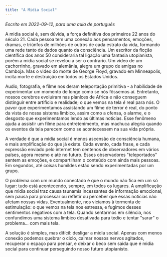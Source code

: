 ```yaml
---
title: "A Midia Social"
---
```

_Escrito em 2022-09-12, para uma aula de português_

A midia social é, sem dúvida, a força definitiva dos primeiros 22 anos do século 21. Cada pessoa tem uma conexão aos pensamentos, emoções, dramas, e triúnfos de milhões de outros de cada estrato da vida, formando uma rede tanto de dados quanto da consciência. Um escritor da ficção científica dos anos 50 consideraria tal ligação uma fantasia utopianista, porém a midia social se revelou a ser o contrario. Um video de um cachorrinho, gravado em alemânia, alegra um grupo de amigas no Camboja. Mas o video do morte de George Floyd, gravado em Minneapolis, incita morte e destruição em todos os Estados Unidos.

Audio, fotografia, e filme nos deram teleportação primitiva - a habilidade de experimentar um momento de longe como se nós fôssemos aí. Entretanto, nossos cerebros evoluíram nas planíces de Africa e não conseguem distinguir entre artifício e realidade; o que vemos na tela _é_ real para nós. O pavor que experimentamos assistando um filme de terror é real, do ponto da vista de nossa sistema límbico, assim como a ofensa, o alarme, e o desgosto que experimentamos lendo as últimas notícias. Esse fenômeno ajuda a assistir um filme para entretenimento, mas machuca alegria quando os eventos da tela parecem como se acontecessem na sua vida própria.

A verdade é que a midia social é menos ascensão de consciência humana, e mais amplificação do que já existe. Cada evento, cada frase, e cada expressão enviado pelo internet tem centenos de observadores em vários países, agora mesmo e até no futuro. Esses observadores "teleportados" sentem as emoções, e compartilham o conteúdo com ainda mais pessoas. Em segundos, até coisas humildes estão sendo experimentadas por um grupo.

O problema com um mundo conectado é que o mundo não fica em um só lugar: tudo está acontecendo, sempre, em todos os lugares. A amplificação que midia social traz causa tsunamis incessantes de informação emocional, sem pausa para processar ou refletir ou perceber que essas notícias não afetam nossas vidas. Eventualmente, nos viciamos à tormenta de estimulação: o que vemos na tela nos estressa, e fugimos desses sentimentos negativos com a tela. Quando sentarmos em silência, nos confundimos uma sistema límbico desativada para tedio e tentar "sarar" o problema... com mais tela.

A solução é simples, mas difícil: desligar a midia social. Apenas com menos conexão podemos quebrar o ciclo, calmar nossos nervos agitados, recuperar o espaço para pensar, e deixar o beco sem saida que é midia social para continuar perseguindo nosso futuro utopianisto.
